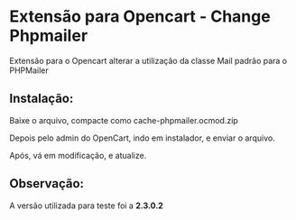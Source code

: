 # Extensão para Opencart - Change Phpmailer

Extensão para o Opencart alterar a utilização da classe Mail padrão para o PHPMailer

## Instalação:

Baixe o arquivo, compacte como cache-phpmailer.ocmod.zip

Depois pelo admin do OpenCart, indo em instalador, e enviar o arquivo.

Após, vá em modificação, e atualize.

## Observação:

A versão utilizada para teste foi a **2.3.0.2**

